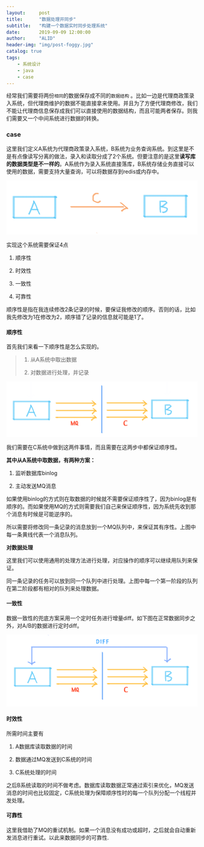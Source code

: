 ```yaml
---
layout:     post
title:      "数据处理并同步"
subtitle:   "构建一个数据实时同步处理系统"
date:       2019-09-09 12:00:00
author:     "ALID"
header-img: "img/post-foggy.jpg"
catalog: true
tags:
    - 系统设计
    - java
    - case
--- 
```


经常我们需要将两份`相同`的数据保存成不同的`数据结构` 。比如一边是代理商政策录入系统，但代理商维护的数据不能直接拿来使用。并且为了方便代理商修改，我们不能让代理商信息保存成我们可以直接使用的数据结构，而且可能两者保存。则我们需要又一个中间系统进行数据的转换。

### case

这里我们定义A系统为代理商政策录入系统，B系统为业务查询系统。到这里是不是有点像读写分离的做法，录入和读取分成了2个系统。但要注意的是这里**读写库的数据类型是不一样的**。A系统作为录入系统直接落库，B系统存储业务直接可以使用的数据，需要支持大量查询，可以将数据存到redis或内存中。

![img](/img/in-post/post-synchronous/sync1.png)

实现这个系统需要保证4点

1.  顺序性
    
2.  时效性
    
3.  一致性

4.  可靠性
    

顺序性是指在我连续修改2条记录的时候，要保证我修改的顺序。否则的话，比如我先修改为1在修改为2，顺序错了记录的信息就可能是1了。

#### 顺序性

首先我们来看一下顺序性是怎么实现的。

> 1.  从A系统中取出数据
>     
> 2.  对数据进行处理，并记录
>     

![img](/img/in-post/post-synchronous/sync2.png)

我们需要在C系统中做到这两件事情，而且需要在这两步中都保证顺序性。

**其中从A系统中取数据，有两种方案：**

1.  监听数据库binlog
    
2.  主动发送MQ消息
    

如果使用binlog的方式则在取数据的时候就不需要保证顺序性了，因为binlog是有顺序的。而如果使用MQ的方式则需要我们自己来保证顺序性，因为系统先收到那个消息有时候是可能逆序的。

所以需要将修改同一条记录的消息放到一个MQ队列中，来保证其有序性。上图中每一条黄线代表一个消息队列。

**对数据处理**

这里我们可以使用通用的处理方法进行处理，对应操作的顺序可以继续用队列来保证。

同一条记录的任务可以放到同一个队列中进行处理。上图中每一个第一阶段的队列在第二阶段都有相对的队列来处理数据。

#### 一致性

数据一致性的兜底方案采用一个定时任务进行增量diff。如下图在正常数据同步之外，对A/B的数据进行定时diff。

![img](/img/in-post/post-synchronous/sync3.png)

#### 时效性

所需时间主要有

1.  A数据库读取数据的时间
    
2.  数据通过MQ发送到C系统的时间
    
3.  C系统处理的时间
    

之后B系统读取的时间不做考虑。数据库读取数据正常通过索引来优化，MQ发送消息的时间也比较固定，C系统处理为保障顺序性时的每一个队列分配一个线程并发处理。

#### 可靠性

这里我借助了MQ的重试机制。如果一个消息没有成功或超时，之后就会自动重新发消息进行重试。以此来数据同步的可靠性.
